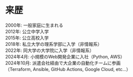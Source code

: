 # 来歴

2000年: 一般家庭に生まれる  
2012年: 公立中学入学  
2015年: 公立高校入学  
2018年: 私立大学の理系学部に入学（非情報系）  
2022年: 同大学の大学院に入学（非情報系）  
2024年4月: 小規模のWeb開発企業に入社（Python, AWS）  
2024年10月: 派遣会社経由で大企業の自動化チームに参画  
（Terraform, Ansible, GitHub Actions, Google Cloud, etc...）  

